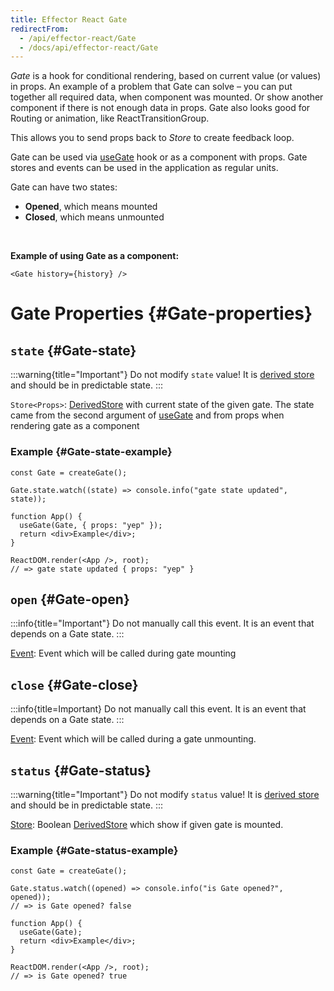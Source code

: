 ```yaml
---
title: Effector React Gate
redirectFrom:
  - /api/effector-react/Gate
  - /docs/api/effector-react/Gate
---
```


_Gate_ is a hook for conditional rendering, based on current value (or values) in props. An example of a problem that Gate can solve – you can put together all required data, when component was mounted. Or show another component if there is not enough data in props. Gate also looks good for Routing or animation, like ReactTransitionGroup.

This allows you to send props back to _Store_ to create feedback loop.

Gate can be used via [useGate](/en/api/effector-react/useGate) hook or as a component with props. Gate stores and events can be used in the application as regular units.

Gate can have two states:

- **Opened**, which means mounted
- **Closed**, which means unmounted

<br/>

**Example of using Gate as a component:**

```tsx
<Gate history={history} />
```

# Gate Properties {#Gate-properties}

## `state` {#Gate-state}

:::warning{title="Important"}
Do not modify `state` value! It is [derived store](/en/api/effector/Store#derived) and should be in predictable state.
:::

`Store<Props>`: [DerivedStore](/en/api/effector/Store#derived) with current state of the given gate. The state came from the second argument of [useGate](/en/api/effector-react/useGate) and from props when rendering gate as a component

### Example {#Gate-state-example}

```tsx
const Gate = createGate();

Gate.state.watch((state) => console.info("gate state updated", state));

function App() {
  useGate(Gate, { props: "yep" });
  return <div>Example</div>;
}

ReactDOM.render(<App />, root);
// => gate state updated { props: "yep" }
```

## `open` {#Gate-open}

:::info{title="Important"}
Do not manually call this event. It is an event that depends on a Gate state.
:::

[Event<Props>](/en/api/effector/Event): Event which will be called during gate mounting

## `close` {#Gate-close}

:::info{title=Important}
Do not manually call this event. It is an event that depends on a Gate state.
:::

[Event<Props>](/en/api/effector/Event): Event which will be called during a gate unmounting.

## `status` {#Gate-status}

:::warning{title="Important"}
Do not modify `status` value! It is [derived store](/en/api/effector/Store#derived) and should be in predictable state.
:::

[Store<boolean>](/en/api/effector/Store): Boolean [DerivedStore](/en/api/effector/Store#derived) which show if given gate is mounted.

### Example {#Gate-status-example}

```tsx
const Gate = createGate();

Gate.status.watch((opened) => console.info("is Gate opened?", opened));
// => is Gate opened? false

function App() {
  useGate(Gate);
  return <div>Example</div>;
}

ReactDOM.render(<App />, root);
// => is Gate opened? true
```
